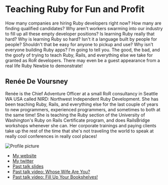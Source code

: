# Teaching Ruby for Fun and Profit

How many companies are hiring Ruby developers right now? How many are finding qualified candidates? Why aren't workers swarming into our industry to fill up all these empty developer positions? Is learning Ruby really that hard? Why is learning Ruby so hard? Isn't it a language built by people for people? Shouldn't that be easy for anyone to pickup and use? Why isn't everyone building Ruby apps? I'm going to tell you. The good, the bad, and the goofy of trying to teach Ruby, Rails, and everything else we take for granted as RoR developers. There may even be a guest appearance from a real life Ruby Newbie to demonstrate!

## Renée De Voursney

Renée is the Chief Adventure Officer at a small RoR consultancy in Seattle WA USA called NIRD: Northwest Independent Ruby Development. She has been teaching Ruby, Rails, and everything else for the last couple of years to new programmers, experienced programmers, and sometimes to both at the same time! She is teaching the Ruby section of the University of Washington's Ruby on Rails Certificate program, and does RailsBridge workshops whenever she can. Her corporate trainings and paying clients take up the rest of the time that she's not traveling the world to speak at really cool conferences in really cool places!

![Profile picture](https://raw.github.com/reneedv/rubyconfau-2013-cfp/master/teaching_ruby_for_fun_and_profit/profile_picture.jpg)

- [My website](http://nird.us)
- [My twitter](https://twitter.com/gigglegirl4e)
- [Past talk slides](http://www.slideshare.net/reneedv)
- [Past talk video: Whose Wife Are You?](http://www.confreaks.com/videos/636-madisonruby2011-whose-wife-are-you)
- [Past talk video: Fill Up Your Bookshelves!](http://programme.scottishrubyconference.com/proposals/63/video)
